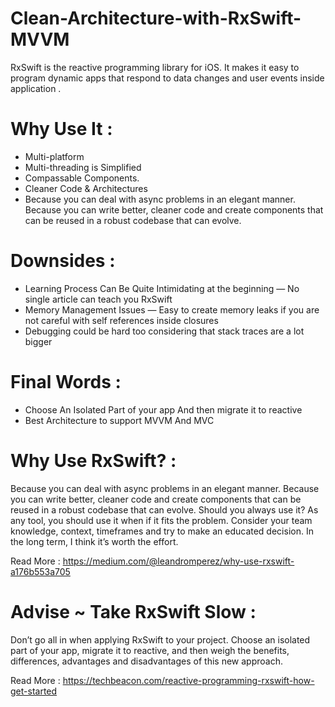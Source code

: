 # Clean-Architecture-with-RxSwift-MVVM

RxSwift is the reactive programming library for iOS. It makes it easy to program dynamic apps that respond to data changes and user events inside application .

# Why Use It :

* Multi-platform
* Multi-threading is Simplified
* Compassable Components.
* Cleaner Code & Architectures
* Because you can deal with async problems in an elegant manner. Because you can write better, cleaner code and create components that can be reused in a robust codebase that can evolve.

# Downsides :

* Learning Process Can Be Quite Intimidating at the beginning — No single article can teach you RxSwift
* Memory Management Issues — Easy to create memory leaks if you are not careful with self references inside closures
* Debugging could be hard too considering that stack traces are a lot bigger

# Final Words :

* Choose An Isolated Part of your app And then migrate it to reactive
* Best Architecture to support MVVM And MVC

# Why Use RxSwift? :

Because you can deal with async problems in an elegant manner. Because you can write better, cleaner code and create components that can be reused in a robust codebase that can evolve. Should you always use it? As any tool, you should use it when if it fits the problem. Consider your team knowledge, context, timeframes and try to make an educated decision. In the long term, I think it’s worth the effort.

Read More : https://medium.com/@leandromperez/why-use-rxswift-a176b553a705

# Advise ~ Take RxSwift Slow :

Don’t go all in when applying RxSwift to your project. Choose an isolated part of your app, migrate it to reactive, and then weigh the benefits, differences, advantages and disadvantages of this new approach.

Read More : https://techbeacon.com/reactive-programming-rxswift-how-get-started
